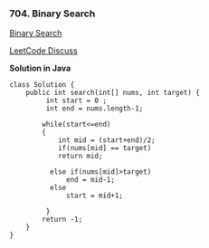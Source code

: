 ### 704. Binary Search

[Binary Search](https://leetcode.com/problems/binary-search/?envType=study-plan&id=binary-search-i)

[LeetCode Discuss](https://leetcode.com/problems/binary-search/discuss/2686683/Easy-and-Understanding-solution-in-Java)

**Solution in Java**

```
class Solution {
    public int search(int[] nums, int target) {
         int start = 0 ;
         int end = nums.length-1;
        
        while(start<=end)
        {
            int mid = (start+end)/2;
            if(nums[mid] == target)
            return mid;

          else if(nums[mid]>target)
              end = mid-1;
          else
              start = mid+1;

         }
        return -1;   
    }
}
```